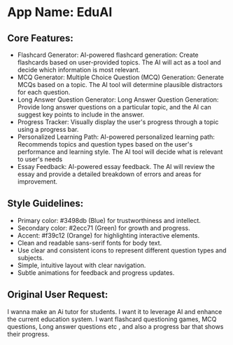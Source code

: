 # **App Name**: EduAI

## Core Features:

- Flashcard Generator: AI-powered flashcard generation: Create flashcards based on user-provided topics. The AI will act as a tool and decide which information is most relevant.
- MCQ Generator: Multiple Choice Question (MCQ) Generation: Generate MCQs based on a topic. The AI tool will determine plausible distractors for each question.
- Long Answer Question Generator: Long Answer Question Generation: Provide long answer questions on a particular topic, and the AI can suggest key points to include in the answer.
- Progress Tracker: Visually display the user's progress through a topic using a progress bar.
- Personalized Learning Path: AI-powered personalized learning path: Recommends topics and question types based on the user's performance and learning style. The AI tool will decide what is relevant to user's needs
- Essay Feedback: AI-powered essay feedback. The AI will review the essay and provide a detailed breakdown of errors and areas for improvement.

## Style Guidelines:

- Primary color: #3498db (Blue) for trustworthiness and intellect.
- Secondary color: #2ecc71 (Green) for growth and progress.
- Accent: #f39c12 (Orange) for highlighting interactive elements.
- Clean and readable sans-serif fonts for body text.
- Use clear and consistent icons to represent different question types and subjects.
- Simple, intuitive layout with clear navigation.
- Subtle animations for feedback and progress updates.

## Original User Request:
I wanna make an Ai tutor for students. I want it to leverage AI and enhance the current education system. I want flashcard questioning games, MCQ questions, Long answer questions etc , and also a progress bar that shows their progress.
  